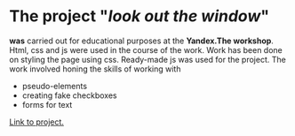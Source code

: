 # The project "*look out the window*"
**was** carried out for educational purposes at the **Yandex.The workshop**.
Html, css and js were used in the course of the work.
Work has been done on styling the page using css.
Ready-made js was used for the project.
The work involved honing the skills of working with

-  pseudo-elements
-  creating fake checkboxes
-  forms for text

[Link to project.](https://github.com/Detrut/posmotri_v_okno.git)